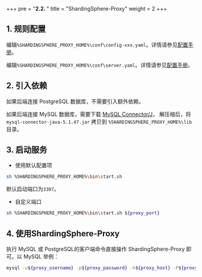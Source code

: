 +++
pre = "<b>2.2. </b>"
title = "ShardingSphere-Proxy"
weight = 2
+++

## 1. 规则配置

编辑`%SHARDINGSPHERE_PROXY_HOME%\conf\config-xxx.yaml`。详情请参见[配置手册](/cn/user-manual/shardingsphere-proxy/configuration/)。

编辑`%SHARDINGSPHERE_PROXY_HOME%\conf\server.yaml`。详情请参见[配置手册](/cn/user-manual/shardingsphere-proxy/configuration/)。

## 2. 引入依赖

如果后端连接 PostgreSQL 数据库，不需要引入额外依赖。

如果后端连接 MySQL 数据库，需要下载 [MySQL Connector/J](https://cdn.mysql.com//Downloads/Connector-J/mysql-connector-java-5.1.47.tar.gz)，
解压缩后，将 `mysql-connector-java-5.1.47.jar` 拷贝到 `%SHARDINGSPHERE_PROXY_HOME%\lib` 目录。

## 3. 启动服务

* 使用默认配置项

```bash
sh %SHARDINGSPHERE_PROXY_HOME%\bin\start.sh
```

默认启动端口为`3307`。

* 自定义端口

```bash
sh %SHARDINGSPHERE_PROXY_HOME%\bin\start.sh ${proxy_port}
```

## 4. 使用ShardingSphere-Proxy

执行 MySQL 或 PostgreSQL的客户端命令直接操作 ShardingSphere-Proxy 即可。以 MySQL 举例：

```bash
mysql -u${proxy_username} -p${proxy_password} -h${proxy_host} -P${proxy_port}
```
